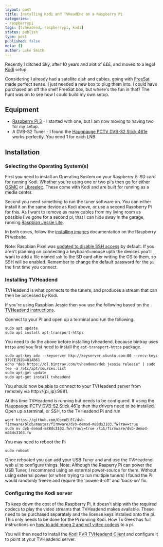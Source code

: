 ```yaml
---
layout: post
title: Installing Kodi and TVHeadEnd on a Raspberry Pi
categories:
- raspberrypi
tags: [tvheadend, raspberrypi, kodi]
status: publish
type: post
published: false
meta: {}
author: Luke Smith
---
```


Recently I ditched Sky, after 10 years and alot of £££, and moved to a legal [Kodi](https://kodi.tv) setup.

Considering I already had a satellite dish and cables, going with [FreeSat](http://www.freesat.co.uk/) made perfect sense. I just needed a new box to plug them into. I could have purchased an off the shelf FreeSat box, but where's the fun in that? The hunt was on to see how I could build my own setup.

## Equipment

- [Raspberry Pi 3](http://amzn.to/2lSwDz2) - I started with one, but I am now moving to having two for my setup.
- A DVB-S2 Tuner - I found the [Hauppauge PCTV DVB-S2 Stick 461e](http://amzn.to/2lSrk2s) works perfectly. You need 1 for each LNB.

## Installation

### Selecting the Operating System(s)

First you need to install an Operating System on your Raspberry Pi SD card for running Kodi. Whether you're using one or two pi's then go for either [OSMC](https://osmc.tv/) or [Libreelec](http://libreelec.tv/). These come with Kodi and are built for running as a media center.

Second you need something to run the tuner software on. You can either install it on the same device as Kodi above, or use a second Raspberry Pi for this. As I want to remove as many cables from my living room as possible I've gone for a second pi, that I can hide away in the garage, running [Raspbian Jessie Lite](https://www.raspberrypi.org/downloads/raspbian/).

In both cases, follow the [installing images](https://www.raspberrypi.org/documentation/installation/installing-images/README.md) documentation on the Raspberry Pi website.

Note: Raspbian Pixel was [updated to disable SSH access](https://www.raspberrypi.org/blog/page/6/?fish#a-security-update-for-raspbian-pixel) by default. If you aren't planning on connecting a keyboard+mouse upto the devices you'll want to add a file named `ssh` to the SD card after writing the OS to them, so SSH will be enabled. Remember to change the default password for the `pi` the first time you connect. 

### Installing TVHeadend

TVHeadend is what connects to the tuners, and produces a stream that can then be accessed by Kodi.

If you're using Raspbian Jessie then you use the following based on the [TVHeadend instructions](https://tvheadend.org/projects/tvheadend/wiki/AptRepository).

Connect to your PI and open up a terminal and run the following.

```shell
sudo apt update
sudo apt install apt-transport-https
```

You need to do the above before installing tvheadend, because bintray uses `https` and you first need to install the `apt-transport-https` package.

```shell
sudo apt-key adv --keyserver hkp://keyserver.ubuntu.com:80 --recv-keys 379CE192D401AB61
echo "deb https://dl.bintray.com/tvheadend/deb jessie release" | sudo tee -a /etc/apt/sources.list
sudo apt-get update
sudo apt-get install tvheadend
```

You should now be able to connect to your TVHeadend server from remotely via http://{pi_ip}:9981.

At this time TVHeadend is running but needs to be configured. If using the [Hauppauge PCTV DVB-S2 Stick 461e](http://amzn.to/2lSrk2s) then the drivers need to be installed. Open up a terminal, or SSH, to the TVHeadend Pi and run

```shell
wget https://github.com/OpenELEC/dvb-firmware/blob/master/firmware/dvb-demod-m88ds3103.fw?raw=true
sudo mv dvb-demod-m88ds3103.fw\?raw\=true /lib/firmware/dvb-demod-m88ds3103.fw
```

You may need to reboot the Pi

```shell
sudo reboot
```

Once rebooted you can add your USB Tuner and and use the TVHeadend web ui to configure things. Note: Although the Rasperry Pi can power the USB Tuner, I recommend using an external power-source for them. Without using external power (or when trying to run multiple tuners) I found the Pi would randomly freeze and require the 'power-it-off' and 'back-on' fix.

### Configuring the Kodi server

To keep down the cost of the Raspberry Pi, it doesn't ship with the required codecs to play the video streams that TVHeadend makes available. These need to be purchased separately and the license keys installed onto the pi. This only needs to be done for the Pi running Kodi. How To Geek has full instructions on [how to add mpeg 2 and vc1 video codecs](https://www.howtogeek.com/137654/how-to-add-mpeg-2-and-vc-1-video-codec-support-to-your-raspberry-pi/) to a pi.

You will then need to install the [Kodi PVR TVHeadend Client](http://kodi.wiki/view/Tvheadend#Connecting_Kodi_to_Tvheadend) and configure it to point at your TVHeadend server.
